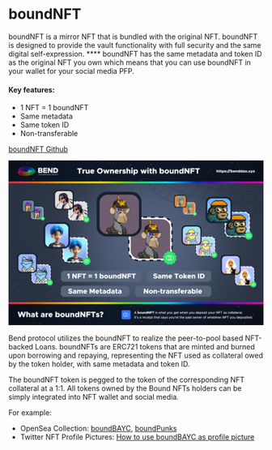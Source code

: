 # boundNFT

boundNFT is a mirror NFT that is bundled with the original NFT. boundNFT is designed to provide the vault functionality with full security and the same digital self-expression. \*\*\*\* boundNFT has the same metadata and token ID as the original NFT you own which means that you can use boundNFT in your wallet for your social media PFP.

#### Key features:

* 1 NFT = 1 boundNFT
* Same metadata
* Same token ID
* Non-transferable

[boundNFT Github](https://github.com/BoundNFT/)

![](<../.gitbook/assets/boundNFT poster 0401.png>)

Bend protocol utilizes the boundNFT to realize the peer-to-pool based NFT-backed Loans. boundNFTs are ERC721 tokens that are minted and burned upon borrowing and repaying, representing the NFT used as collateral owed by the token holder, with same metadata and token ID.

The boundNFT token is pegged to the token of the corresponding NFT collateral at a 1:1. All tokens owned by the Bound NFTs holders can be simply integrated into NFT wallet and social media.

For example:

* OpenSea Collection: [boundBAYC](https://opensea.io/collection/bound-nft-bayc), [boundPunks](https://opensea.io/collection/bound-nft-wpunks)
* Twitter NFT Profile Pictures: [How to use boundBAYC as profile picture](https://help.twitter.com/en/using-twitter/twitter-blue-labs#nft)
